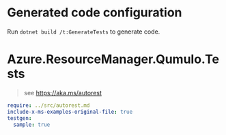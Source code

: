 # Generated code configuration

Run `dotnet build /t:GenerateTests` to generate code.

# Azure.ResourceManager.Qumulo.Tests

> see https://aka.ms/autorest
``` yaml
require: ../src/autorest.md
include-x-ms-examples-original-file: true
testgen:
  sample: true
```